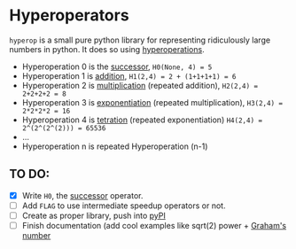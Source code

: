 # Hyperoperators

`hyperop` is a small pure python library for representing ridiculously large numbers in python. It does so using [hyperoperations](https://en.wikipedia.org/wiki/Hyperoperation).

+ Hyperoperation 0 is the [successor](https://en.wikipedia.org/wiki/Successor_function), `H0(None, 4) = 5`
+ Hyperoperation 1 is [addition](https://en.wikipedia.org/wiki/Addition), `H1(2,4) = 2 + (1+1+1+1) = 6`
+ Hyperoperation 2 is [multiplication](https://en.wikipedia.org/wiki/Multiplication) (repeated addition), `H2(2,4) = 2+2+2+2 = 8`
+ Hyperoperation 3 is [exponentiation](https://en.wikipedia.org/wiki/Exponentiation) (repeated multiplication), `H3(2,4) = 2*2*2*2 = 16`
+ Hyperoperation 4 is [tetration](https://en.wikipedia.org/wiki/Tetration) (repeated exponentiation) `H4(2,4) = 2^(2^(2^(2))) = 65536`
+ ...
+ Hyperoperation n is repeated Hyperoperation (n-1)


## TO DO:

+ [x] Write `H0`, the [successor](https://en.wikipedia.org/wiki/Successor_function) operator.
+ [ ] Add `FLAG` to use intermediate speedup operators or not.
+ [ ] Create as proper library, push into [pyPI](http://peterdowns.com/posts/first-time-with-pypi.html)
+ [ ] Finish documentation (add cool examples like sqrt(2) power + [Graham's number](https://en.wikipedia.org/wiki/Graham%27s_number)